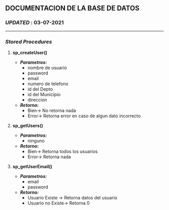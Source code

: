 ## DOCUMENTACION DE LA BASE DE DATOS

### ***UPDATED*** : 03-07-2021
---

### ***Stored Procedures***

1. **sp_createUser()**
    - ***Parametros:***
        - nombre de usuario
        - password
        - email
        - numero de telefono
        - id del Depto
        - id del Municipio
        - direccion
    - ***Retorno:***
        - Bien-> No retorna nada
        - Error-> Retorna error en caso de algun dato incorrecto
        
2. **sp_getUsers()**
    - ***Parametros:***
        - ninguno
    - ***Retorno:***
        - Bien-> Retorna todos los usuarios
        - Error-> Retorna nada

3. **sp_getUserEmail()**
    - ***Parametros:***
        - email
        - password
    - ***Retorno:***
        - Usuario Existe -> Retorna datos del usuario
        - Usuario no Existe-> Retorna 0


